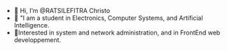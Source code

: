 - 👋 Hi, I’m @RATSILEFITRA Christo
- 👀 "I am a student in Electronics, Computer Systems, and Artificial Intelligence.
- 🌟Interested in system and network administration, and in FrontEnd web developpement.
<!---
RATSILEFITRA/RATSILEFITRA is a ✨ special ✨ repository because its `README.md` (this file) appears on your GitHub profile.
You can click the Preview link to take a look at your changes.
--->
